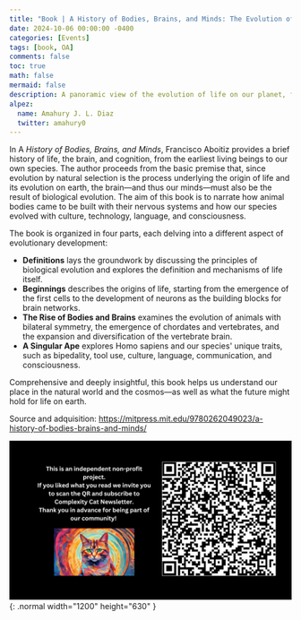 ```yaml
---
title: "Book | A History of Bodies, Brains, and Minds: The Evolution of Life and Consciousness"
date: 2024-10-06 00:00:00 -0400
categories: [Events]
tags: [book, OA]
comments: false
toc: true
math: false
mermaid: false
description: A panoramic view of the evolution of life on our planet, from its origins to humanity's future.
alpez:
  name: Amahury J. L. Diaz
  twitter: amahury0
---
```

In A *History of Bodies, Brains, and Minds*, Francisco Aboitiz provides a brief history of life, the brain, and cognition, from the earliest living beings to our own species. The author proceeds from the basic premise that, since evolution by natural selection is the process underlying the origin of life and its evolution on earth, the brain—and thus our minds—must also be the result of biological evolution. The aim of this book is to narrate how animal bodies came to be built with their nervous systems and how our species evolved with culture, technology, language, and consciousness.

The book is organized in four parts, each delving into a different aspect of evolutionary development:
- **Definitions** lays the groundwork by discussing the principles of biological evolution and explores the definition and mechanisms of life itself.
- **Beginnings** describes the origins of life, starting from the emergence of the first cells to the development of neurons as the building blocks for brain networks.
- **The Rise of Bodies and Brains** examines the evolution of animals with bilateral symmetry, the emergence of chordates and vertebrates, and the expansion and diversification of the vertebrate brain.
- **A Singular Ape** explores Homo sapiens and our species' unique traits, such as bipedality, tool use, culture, language, communication, and consciousness.

Comprehensive and deeply insightful, this book helps us understand our place in the natural world and the cosmos—as well as what the future might hold for life on earth.

Source and adquisition: https://mitpress.mit.edu/9780262049023/a-history-of-bodies-brains-and-minds/

![Desktop View](/assets/img/fix/complexity-cat-newsletter.png){: .normal width="1200" height="630" }
